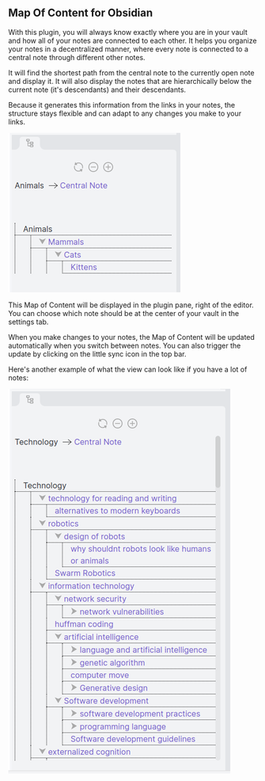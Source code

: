 ## Map Of Content for Obsidian

With this plugin, you will always know exactly where you are in your vault and how all of your notes are connected to each other. It helps you organize your notes in a decentralized manner, where every note is connected to a central note through different other notes.

It will find the shortest path from the central note to the currently open note and display it. It will also display the notes that are hierarchically below the current note (it's descendants) and their descendants.

Because it generates this information from the links in your notes, the structure stays flexible and can adapt to any changes you make to your links.

![Example Map of Content](https://raw.githubusercontent.com/Robin-Haupt-1/Obsidian-Map-of-Content/main/doc/view.png "Example Map of Content")

This Map of Content will be displayed in the plugin pane, right of the editor. You can choose which note should be at the center of your vault in the settings tab.

When you make changes to your notes, the Map of Content will be updated automatically when you switch between notes. You can also trigger the update by clicking on the little sync icon in the top bar.

Here's another example of what the view can look like if you have a lot of notes:

![Second example Map of Content](https://raw.githubusercontent.com/Robin-Haupt-1/Obsidian-Map-of-Content/main/doc/example%203.png "Second Example Map of Content")
